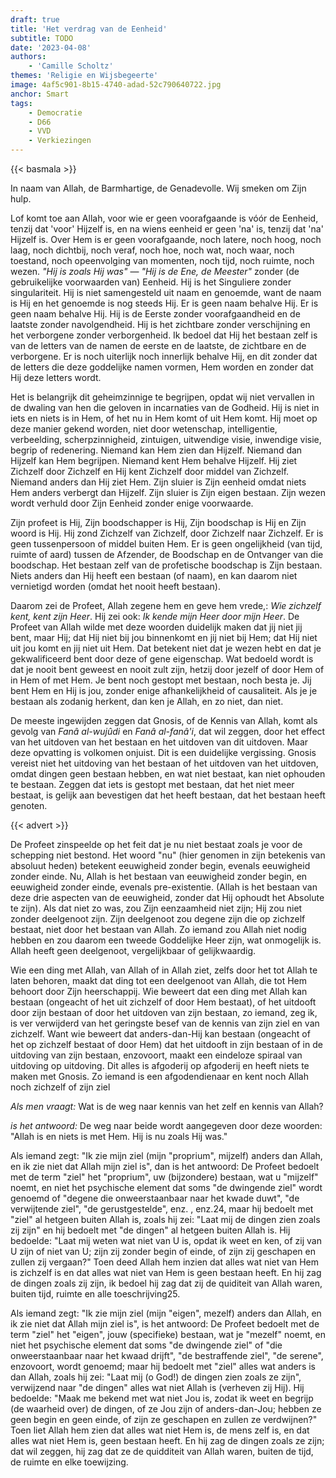 ```yaml
---
draft: true
title: 'Het verdrag van de Eenheid'
subtitle: TODO
date: '2023-04-08'
authors:
    - 'Camille Scholtz'
themes: 'Religie en Wijsbegeerte'
image: 4af5c901-8b15-4740-adad-52c790640722.jpg
anchor: Smart
tags:
    - Democratie
    - D66
    - VVD
    - Verkiezingen
---
```


{{< basmala >}}

<p style="text-align: center;">

In naam van Allah, de Barmhartige, de Genadevolle.
Wij smeken om Zijn hulp.

</p>


Lof komt toe aan Allah, voor wie er geen voorafgaande is vóór de Eenheid, tenzij dat 'voor' Hijzelf is, en na wiens eenheid er geen 'na' is, tenzij dat 'na' Hijzelf is. Over Hem is er geen voorafgaande, noch latere, noch hoog, noch laag, noch dichtbij, noch veraf, noch hoe, noch wat, noch waar, noch toestand, noch opeenvolging van momenten, noch tijd, noch ruimte, noch wezen. *"Hij is zoals Hij was"* — *"Hij is de Ene, de Meester"* zonder (de gebruikelijke voorwaarden van) Eenheid. Hij is het Singuliere zonder singulariteit. Hij is niet samengesteld uit naam en genoemde, want de naam is Hij en het genoemde is nog steeds Hij. Er is geen naam behalve Hij. Er is geen naam behalve Hij. Hij is de Eerste zonder voorafgaandheid en de laatste zonder navolgendheid. Hij is het zichtbare zonder verschijning en het verborgene zonder verborgenheid. Ik bedoel dat Hij het bestaan zelf is van de letters van de namen de eerste en de laatste, de zichtbare en de verborgene. Er is noch uiterlijk noch innerlijk behalve Hij, en dit zonder dat de letters die deze goddelijke namen vormen, Hem worden en zonder dat Hij deze letters wordt.

Het is belangrijk dit geheimzinnige te begrijpen, opdat wij niet vervallen in de dwaling van hen die geloven in incarnaties van de Godheid. Hij is niet in iets en niets is in Hem, of het nu in Hem komt of uit Hem komt. Hij moet op deze manier gekend worden, niet door wetenschap, intelligentie, verbeelding, scherpzinnigheid, zintuigen, uitwendige visie, inwendige visie, begrip of redenering. Niemand kan Hem zien dan Hijzelf. Niemand dan Hijzelf kan Hem begrijpen. Niemand kent Hem behalve Hijzelf. Hij ziet Zichzelf door Zichzelf en Hij kent Zichzelf door middel van Zichzelf. Niemand anders dan Hij ziet Hem. Zijn sluier is Zijn eenheid omdat niets Hem anders verbergt dan Hijzelf. Zijn sluier is Zijn eigen bestaan. Zijn wezen wordt verhuld door Zijn Eenheid zonder enige voorwaarde.

Zijn profeet is Hij, Zijn boodschapper is Hij, Zijn boodschap is Hij en Zijn woord is Hij. Hij zond Zichzelf van Zichzelf, door Zichzelf naar Zichzelf. Er is geen tussenpersoon of middel buiten Hem. Er is geen ongelijkheid (van tijd, ruimte of aard) tussen de Afzender, de Boodschap en de Ontvanger van die boodschap. Het bestaan zelf van de profetische boodschap is Zijn bestaan. Niets anders dan Hij heeft een bestaan (of naam), en kan daarom niet vernietigd worden (omdat het nooit heeft bestaan).

Daarom zei de Profeet, Allah zegene hem en geve hem vrede,: *Wie zichzelf kent, kent zijn Heer*. Hij zei ook: *Ik kende mijn Heer door mijn Heer*. De Profeet van Allah wilde met deze woorden duidelijk maken dat jij niet jij bent, maar Hij; dat Hij niet bij jou binnenkomt en jij niet bij Hem; dat Hij niet uit jou komt en jij niet uit Hem. Dat betekent niet dat je wezen hebt en dat je gekwalificeerd bent door deze of gene eigenschap. Wat bedoeld wordt is dat je nooit bent geweest en nooit zult zijn, hetzij door jezelf of door Hem of in Hem of met Hem. Je bent noch gestopt met bestaan, noch besta je. Jij bent Hem en Hij is jou, zonder enige afhankelijkheid of causaliteit. Als je je bestaan als zodanig herkent, dan ken je Allah, en zo niet, dan niet.

De meeste ingewijden zeggen dat Gnosis, of de Kennis van Allah, komt als gevolg van *Fanâ al-wujûdi* en *Fanâ al-fanâ'i*, dat wil zeggen, door het effect van het uitdoven van het bestaan en het uitdoven van dit uitdoven. Maar deze opvatting is volkomen onjuist. Dit is een duidelijke vergissing. Gnosis vereist niet het uitdoving van het bestaan of het uitdoven van het uitdoven, omdat dingen geen bestaan hebben, en wat niet bestaat, kan niet ophouden te bestaan. Zeggen dat iets is gestopt met bestaan, dat het niet meer bestaat, is gelijk aan bevestigen dat het heeft bestaan, dat het bestaan heeft genoten.

{{< advert >}}

De Profeet zinspeelde op het feit dat je nu niet bestaat zoals je voor de schepping niet bestond. Het woord "nu" (hier genomen in zijn betekenis van absoluut heden) betekent eeuwigheid zonder begin, evenals eeuwigheid zonder einde. Nu, Allah is het bestaan van eeuwigheid zonder begin, en eeuwigheid zonder einde, evenals pre-existentie. (Allah is het bestaan van deze drie aspecten van de eeuwigheid, zonder dat Hij ophoudt het Absolute te zijn). Als dat niet zo was, zou Zijn eenzaamheid niet zijn; Hij zou niet zonder deelgenoot zijn. Zijn deelgenoot zou degene zijn die op zichzelf bestaat, niet door het bestaan van Allah. Zo iemand zou Allah niet nodig hebben en zou daarom een tweede Goddelijke Heer zijn, wat onmogelijk is. Allah heeft geen deelgenoot, vergelijkbaar of gelijkwaardig.

Wie een ding met Allah, van Allah of in Allah ziet, zelfs door het tot Allah te laten behoren, maakt dat ding tot een deelgenoot van Allah, die tot Hem behoort door Zijn heerschappij. Wie beweert dat een ding met Allah kan bestaan (ongeacht of het uit zichzelf of door Hem bestaat), of het uitdooft door zijn bestaan of door het uitdoven van zijn bestaan, zo iemand, zeg ik, is ver verwijderd van het geringste besef van de kennis van zijn ziel en van zichzelf. Want wie beweert dat anders-dan-Hij kan bestaan (ongeacht of het op zichzelf bestaat of door Hem) dat het uitdooft in zijn bestaan ​​of in de uitdoving van zijn bestaan, enzovoort, maakt een eindeloze spiraal van uitdoving op uitdoving.  Dit alles is afgoderij op afgoderij en heeft niets te maken met Gnosis. Zo iemand is een afgodendienaar en kent noch Allah noch zichzelf of zijn ziel

*Als men vraagt:* Wat is de weg naar kennis van het zelf en kennis van Allah?

*is het antwoord:* De weg naar beide wordt aangegeven door deze woorden: "Allah is en niets is met Hem. Hij is nu zoals Hij was."

 Als iemand zegt: "Ik zie mijn ziel (mijn "proprium", mijzelf) anders dan Allah, en ik zie niet dat Allah mijn ziel is", dan is het antwoord: De Profeet bedoelt met de term "ziel" het "proprium", uw (bijzondere) bestaan, wat u "mijzelf" noemt, en niet het psychische element dat soms "de dwingende ziel" wordt genoemd of "degene die onweerstaanbaar naar het kwade duwt", "de verwijtende ziel", "de gerustgestelde", enz. , enz.24, maar hij bedoelt met "ziel" al hetgeen buiten Allah is, zoals hij zei: "Laat mij de dingen zien zoals zij zijn" en hij bedoelt met "de dingen" al hetgeen buiten Allah is. Hij bedoelde: "Laat mij weten wat niet van U is, opdat ik weet en ken, of zij van U zijn of niet van U; zijn zij zonder begin of einde, of zijn zij geschapen en zullen zij vergaan?" Toen deed Allah hem inzien dat alles wat niet van Hem is zichzelf is en dat alles wat niet van Hem is geen bestaan heeft. En hij zag de dingen zoals zij zijn, ik bedoel hij zag dat zij de quiditeit van Allah waren, buiten tijd, ruimte en alle toeschrijving25.

Als iemand zegt: "Ik zie mijn ziel (mijn "eigen", mezelf) anders dan Allah, en ik zie niet dat Allah mijn ziel is", is het antwoord: De Profeet bedoelt met de term "ziel" het "eigen", jouw (specifieke) bestaan, wat je "mezelf" noemt, en niet het psychische element dat soms "de dwingende ziel" of "die onweerstaanbaar naar het kwaad drijft", "de bestraffende ziel", "de serene", enzovoort, wordt genoemd; maar hij bedoelt met "ziel" alles wat anders is dan Allah, zoals hij zei: "Laat mij (o God!) de dingen zien zoals ze zijn", verwijzend naar "de dingen" alles wat niet Allah is (verheven zij Hij). Hij bedoelde: "Maak me bekend met wat niet Jou is, zodat ik weet en begrijp (de waarheid over) de dingen, of ze Jou zijn of anders-dan-Jou; hebben ze geen begin en geen einde, of zijn ze geschapen en zullen ze verdwijnen?" Toen liet Allah hem zien dat alles wat niet Hem is, de mens zelf is, en dat alles wat niet Hem is, geen bestaan heeft. En hij zag de dingen zoals ze zijn; dat wil zeggen, hij zag dat ze de quidditeit van Allah waren, buiten de tijd, de ruimte en elke toewijzing.
